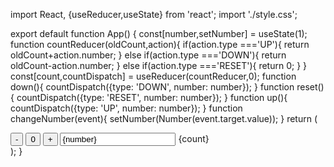 import React, {useReducer,useState} from 'react';
import './style.css';

export default function App() {
  const[number,setNumber] = useState(1);
  function countReducer(oldCount,action){
    if(action.type ==='UP'){
      return oldCount+action.number;
    }
    else if(action.type ==='DOWN'){
      return oldCount-action.number;
    }
    else if(action.type ==='RESET'){
      return 0;
    }
  }
  const[count,countDispatch] = useReducer(countReducer,0);
  function down(){
    countDispatch({type: 'DOWN', number: number});
  }
  function reset(){
    countDispatch({type: 'RESET', number: number});
  }
  function up(){
    countDispatch({type: 'UP', number: number});
  }
  function changeNumber(event){
    setNumber(Number(event.target.value));
  }
  return (
    <div>
      <input type = "button" value = "-" onClick={down}/>
      <input type = "button" value = "0" onClick = {reset}/>
      <input type = "button" value = "+" onClick = {up}/>
      <input type = "text" value = {number} onChange = {changeNumber} />
      <span>{count}</span>
    </div>
  );
}